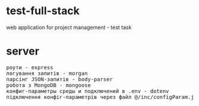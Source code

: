 # test-full-stack
web application for project management - test task



# server
<pre>
роути - express
логування запитів - morgan
парсінг JSON-запитів - body-parser
робота з MongoDB - mongoose
конфиг-параметры среды и подключений в .env - dotenv
підключення конфіг-параметрів через файл @/inc/configParam.js

</pre>